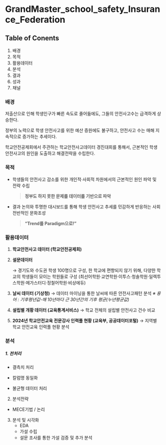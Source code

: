 # GrandMaster_school_safety_Insurance_Federation



## Table of Conents
1. 배경
2. 목적
3. 활용데이터
4. 분석 
5. 결과
6. 성과 
7. 채널




### 배경
저출산으로 인해 학생인구가 빠른 속도로 줄어듦에도, 그들의 안전사고수는 급격하게 상승한다. 

정부의 노력으로 학생 안전사고를 위한 예산 증원에도 불구하고, 안전사고 수는 매해 지속적으로 증가하는 추세이다. 

학교안전공제회에서 주관하는 학교안전사고데이터 경진대회를 통해서, 근본적인 학생안전사고의 원인을 도출하고 해결전략을 수립한다. 


### 목적
- 학생들의 안전사고 감소를 위한 개인적·사회적 차원에서의 
근본적인 원인 파악 및 전략 수립
    
    > **정부도 하지 못한 문제를 
    데이터를 기반으로 파악**
- 결과 논의와 투명한 대시보드를 통해 학생 안전사고 추세를 
민감하게 반응하는 
사회 전반적인 문화조성
    
    > **“Trend를 Paradigm으로!”**


### 활용데이터
1. **학교안전사고 데이터 (학교안전공제회)**
2. **설문데이터** 
    
    → 경기도와 수도권 학생 100명으로 구성, 
    한 학교에 편향되지 않기 위해, 다양한 학교의 학생들이 모이는 학원들로 구성
    (최선어학원·교연학원·이투스·청솔학원·일렉투스학원·메가스터디·정철어학원·비상에듀)
    
3. **날씨 데이터 (기상청)**
→ 데이터 마이닝을 통한 날씨에 따른 안전사고패턴 분석
*※ 용어 : 기후평년값-매 10년마다 근 30년간의 기후 평균(누년평균값)*
4. **설립별 개황 데이터 (교육통계서비스)**
→ 학교 전체의 설립별 안전사고 건수 비교
5. **2024년 학교안전교육 전문강사 인력풀 현황 (교육부, 공공데이터포털)**
→ 지역별 학교 안전교육 인력풀 현황 분석

### 분석

##### 1. 전처리
- 결측치 처리
  
- 칼럼명 동일화
- 불균형 데이터 처리
2. 분석전략
- MECE기법  /  논리 
3. 분석 및 시각화
    - EDA
    - 가설 수립
    - 설문 조사를 통한 가설 검증 및 추가 분석

